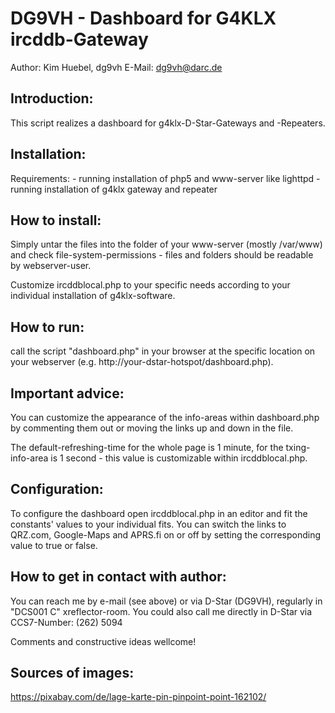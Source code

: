 DG9VH - Dashboard for G4KLX ircddb-Gateway
==========================================
Author: Kim Huebel, dg9vh
E-Mail: dg9vh@darc.de

Introduction:
-------------

This script realizes a dashboard for g4klx-D-Star-Gateways and 
-Repeaters.

Installation:
-------------
Requirements:	- running installation of php5 and www-server like 
		  lighttpd
		- running installation of g4klx gateway and repeater

How to install:
---------------
Simply untar the files into the folder of your www-server (mostly 
/var/www) and check file-system-permissions - files and folders should 
be readable by webserver-user. 

Customize ircddblocal.php to your specific needs according to your 
individual installation of g4klx-software.

How to run:
-----------

call the script "dashboard.php" in your browser at the specific location 
on your webserver (e.g. http://your-dstar-hotspot/dashboard.php).

Important advice:
-----------------
You can customize the appearance of the info-areas within dashboard.php 
by commenting them out or moving the links up and down in the file.

The default-refreshing-time for the whole page is 1 minute, for the 
txing- info-area is 1 second - this value is customizable within 
ircddblocal.php.

Configuration: 
-------------- 
To configure the dashboard open ircddblocal.php in an editor and fit the 
constants' values to your individual fits. You can switch the links to 
QRZ.com, Google-Maps and APRS.fi on or off by setting the corresponding 
value to true or false.

How to get in contact with author:
----------------------------------

You can reach me by e-mail (see above) or via D-Star (DG9VH), regularly 
in "DCS001 C" xreflector-room. You could also call me directly in D-Star 
via CCS7-Number: (262) 5094

Comments and constructive ideas wellcome!

Sources of images:
------------------
https://pixabay.com/de/lage-karte-pin-pinpoint-point-162102/
